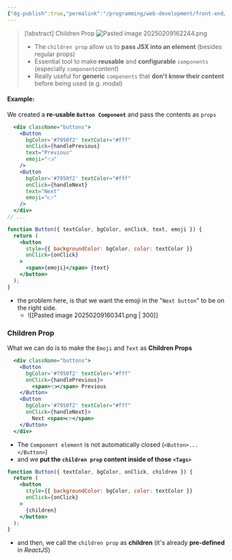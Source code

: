 ```yaml
---
{"dg-publish":true,"permalink":"/programming/web-development/front-end/react-js/001-react-fundamentals/004-props/003-children-prop/","tags":["programming","ReactJS","javascript","props"],"created":"2025-02-09T15:58:52.635+08:00"}
---
```


> [!abstract] Children Prop
> ![Pasted image 20250209162244.png](/img/user/Misc/attachments/Pasted%20image%2020250209162244.png)
> - The `children prop` allow us to __pass JSX into an element__ (besides regular props)
> - Essential tool to make __reusable__ and __configurable__ `components` (especially `component`_content_)
> - Really useful for __generic__ `components` that __don't know their content__ before being used (e.g. modal)


#### Example:
We created a __re-usable `Button Component`__ and pass the contents as `props`
```jsx
  <div className="buttons">
	<Button 
	  bgColor='#7950f2' textColor="#fff" 
	  onClick={handlePrevious}
	  text="Previous"
	  emoji="👈"
	/>
	<Button 
	  bgColor='#7950f2' textColor="#fff" 
	  onClick={handleNext}
	  text="Next"
	  emoji="👉"
	/>
  </div>
// ...

function Button({ textColor, bgColor, onClick, text, emoji }) {
  return (
    <button
      style={{ backgroundColor: bgColor, color: textColor }}
      onClick={onClick}
    >
      <span>{emoji}</span> {text}
    </button>
  );
}
```
- the problem here, is that we want the emoji in the "`Next button`" to be on the right side.
	- ![[Pasted image 20250209160341.png \| 300]]

### Children Prop
What we can do is to make the `Emoji` and `Text` as __Children Props__
```jsx
  <div className="buttons">
	<Button 
	  bgColor='#7950f2' textColor="#fff" 
	  onClick={handlePrevious}>
		<span>👈</span> Previous
	</Button>
	<Button 
	  bgColor='#7950f2' textColor="#fff" 
	  onClick={handleNext}>
		Next <span>👉</span>
	</Button>
  </div>
```
- The `Component element` is not automatically closed (`<Button>...</Button>`)
- and we __put the `children prop` content inside of those `<Tags>`__ 

```jsx
function Button({ textColor, bgColor, onClick, children }) {
  return (
    <button
      style={{ backgroundColor: bgColor, color: textColor }}
      onClick={onClick}
    >
      {children}
    </button>
  );
}
```
- and then, we call the `children prop` as __children__ (it's already __pre-defined__ in _ReactJS_)